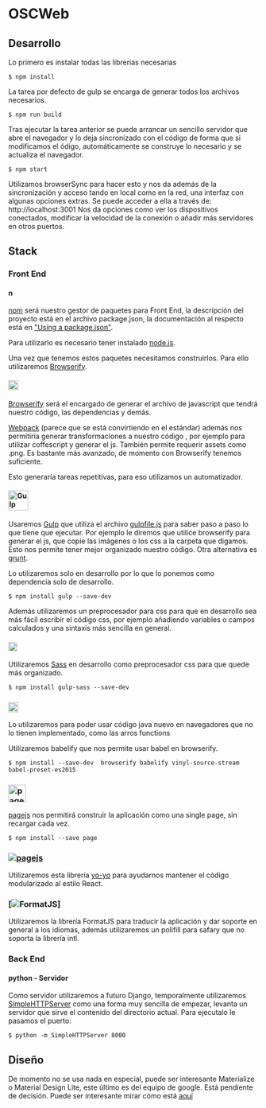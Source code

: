 # OSCWeb

## Desarrollo

Lo primero es instalar todas las librerias necesarias

```
$ npm install
```

La tarea por defecto de gulp se encarga de generar todos los archivos necesarios.

```
$ npm run build
```

Tras ejecutar la tarea anterior se puede arrancar un sencillo servidor que abre el navegador y lo deja sincronizado con el código de forma que si modificamos el ódigo, automáticamente se construye lo necesario y se actualiza el navegador.

```
$ npm start
```

Utilizamos browserSync para hacer esto y nos da además de la sincronización y acceso tando en local como en la red, una interfaz con algunas opciones extras. Se puede acceder a ella a través de:
http://localhost:3001
Nos da opciones como ver los dispositivos conectados, modificar la velocidad de la conexión o añadir más servidores en otros puertos.

## Stack

### Front End

#### [<img src="https://docs.npmjs.com/images/npm.svg" alt="npm" style="height: 16px;"/>](https://www.npmjs.com/)

[npm](https://www.npmjs.com/) será nuestro gestor de paquetes para Front End, la descripción del proyecto está en el archivo package.json, la documentación al respecto está en ["Using a package.json"](https://docs.npmjs.com/getting-started/using-a-package.json).

Para utilizarlo es necesario tener instalado [node.js](https://nodejs.org/en/).

Una vez que tenemos estos paquetes necesitamos construirlos. Para ello utilizaremos [Browserify](http://browserify.org/).

#### [<img alt="browserify" src="https://carlosazaustre.es/blog/content/images/2015/03/687474703a2f2f737562737461636b2e6e65742f696d616765732f62726f777365726966795f6c6f676f2e706e67.png" alt="Browserify" style="height: 20px;"/>](http://browserify.org/)

[Browserify](http://browserify.org/) será el encargado de generar el archivo de javascript que tendrá nuestro código, las dependencias y demás.

[Webpack](https://webpack.github.io/) (parece que se está convirtiendo en el estándar) además nos permitiría generar transformaciones a nuestro código , por ejemplo para utilizar coffescript y generar el js. También permite requerir assets como .png. Es bastante más avanzado, de momento con Browserify tenemos suficiente.

Esto generaría tareas repetitivas, para eso utilizamos un automatizador.

#### [<img height="40" alt="Gulp" src="https://raw.githubusercontent.com/gulpjs/artwork/master/gulp-2x.png">](http://gulpjs.com/)

Usaremos [Gulp](http://gulpjs.com/) que utiliza el archivo [gulpfile.js](/.gulpfile.js) para saber paso a paso lo que tiene que ejecutar. Por ejemplo le diremos que utilice browserify para generar el js, que copie las imágenes o los css a la carpeta que digamos. Esto nos permite tener mejor organizado nuestro código. Otra alternativa es [grunt](http://gruntjs.com/).

Lo utilizaremos solo en desarrollo por lo que lo ponemos como dependencia solo de desarrollo.

```
$ npm install gulp --save-dev
```

Además utilizaremos un preprocesador para css para que en desarrollo sea más fácil escribir el código css, por ejemplo añadiendo variables o campos calculados y una sintaxis más sencilla en general.

#### [<img src="http://sass-lang.com/assets/img/logos/logo-b6e1ef6e.svg" alt="Sass" style="height: 18px;"/>](http://sass-lang.com/)

Utilizaremos [Sass](http://sass-lang.com/) en desarrollo como preprocesador css para que quede más organizado.

```
$ npm install gulp-sass --save-dev
```

### [<img src="https://raw.githubusercontent.com/babel/logo/master/babel.png" alt="babel" style="height: 20px;"/>](https://babeljs.io/)

Lo utilizaremos para poder usar código java nuevo en navegadores que no lo tienen implementado, como las arros functions

Utilizaremos babelify que nos permite usar babel en browserify.

```
$ npm install --save-dev  browserify babelify vinyl-source-stream  babel-preset-es2015
```

### [<img src="http://f.cl.ly/items/3i3n001d0s1Q031r2q1P/page.png" alt="pagejs" style="height: 35px;"/>](https://visionmedia.github.io/page.js/)

[pagejs](https://visionmedia.github.io/page.js/) nos permitirá construir la aplicación como una single page, sin recargar cada vez.

```
$ npm install --save page
```

### [![pagejs](https://raw.githubusercontent.com/maxogden/yo-yo/master/yoyojs.png)](https://www.npmjs.com/package/yo-yo)

Utilizaremos esta librería [yo-yo](https://www.npmjs.com/package/yo-yo) para ayudarnos mantener el código modularizado al estilo React.

### [![FormatJS](https://31.media.tumblr.com/d75b6fa3b419f508b9792b2afa8933f2/tumblr_inline_ndg3pbNUWk1t01opa.png)]

Utilizaremos la librería FormatJS para traducir la aplicación y dar soporte en general a los idiomas, además utilizaremos un polifill para safary que no soporta la librería intl.

### Back End

#### python - Servidor

Como servidor utilizaremos a futuro Django, temporalmente utilizaremos [SimpleHTTPServer](https://docs.python.org/2/library/simplehttpserver.html) como una forma muy sencilla de empezar, levanta un servidor que sirve el contenido del directorio actual. Para ejecutalo le pasamos el puerto:

```
$ python -m SimpleHTTPServer 8000
```


## Diseño

De momento no se usa nada en especial, puede ser interesante Materialize o Material Design Lite, este último es del equipo de google. Está pendiente de decisión. Puede ser interesante mirar cómo está [aquí](https://github.com/google/web-starter-kit/blob/master/docs/mdl-sass.md)
